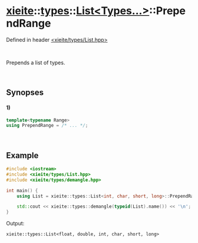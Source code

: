 # [xieite](../../../xieite.md)\:\:[types](../../../types.md)\:\:[List\<Types...\>](../../List.md)\:\:PrependRange
Defined in header [<xieite/types/List.hpp>](../../../../include/xieite/types/List.hpp)

&nbsp;

Prepends a list of types.

&nbsp;

## Synopses
#### 1)
```cpp
template<typename Range>
using PrependRange = /* ... */;
```

&nbsp;

## Example
```cpp
#include <iostream>
#include <xieite/types/List.hpp>
#include <xieite/types/demangle.hpp>

int main() {
    using List = xieite::types::List<int, char, short, long>::PrependRange<xieite::types::List<float, double>>;

    std::cout << xieite::types::demangle(typeid(List).name()) << '\n';
}
```
Output:
```
xieite::types::List<float, double, int, char, short, long>
```
